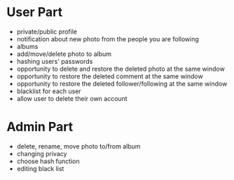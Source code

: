 # User Part

* private/public profile
* notification about new photo from the people you are following
* albums
* add/move/delete photo to album
* hashing users' passwords
* opportunity to delete and restore the deleted photo at the same window
* opportunity to restore the deleted comment at the same window
* opportunity to restore the deleted follower/following at the same window
* blacklist for each user
* allow user to delete their own account

# Admin Part

* delete, rename, move photo to/from album
* changing privacy
* choose hash function
* editing black list
